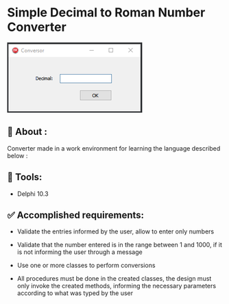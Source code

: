 # Simple Decimal to Roman Number Converter
<img src="ImageD.png">


## 🔸 About : 
Converter made in a work environment for learning the language described below :


## 🔨 Tools:
- Delphi 10.3

## ✅ Accomplished requirements:
- Validate the entries informed by the user, allow to enter only numbers

- Validate that the number entered is in the range between 1 and 1000, if it is not informing the user through a message

- Use one or more classes to perform conversions

- All procedures must be done in the created classes, the design must only invoke the created methods, informing the necessary parameters according to what was typed by the user
